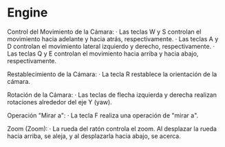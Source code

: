 # Engine
 
Control del Movimiento de la Cámara:
 · Las teclas W y S controlan el movimiento hacia adelante y hacia atrás, respectivamente.
 · Las teclas A y D controlan el movimiento lateral izquierdo y derecho, respectivamente.
 · Las teclas Q y E controlan el movimiento hacia arriba y hacia abajo, respectivamente.
 
Restablecimiento de la Cámara:
 · La tecla R restablece la orientación de la cámara.
 
Rotación de la Cámara:
 · Las teclas de flecha izquierda y derecha realizan rotaciones alrededor del eje Y (yaw).

Operación "Mirar a":
 · La tecla F realiza una operación de "mirar a".
 
Zoom (Zoom):
 · La rueda del ratón controla el zoom. Al desplazar la rueda hacia arriba, se aleja, y al desplazarla hacia abajo, se acerca.
